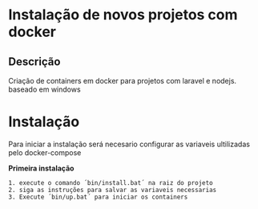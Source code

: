 # Instalação de novos projetos com docker
## Descrição
Criação de containers em docker para projetos com laravel e nodejs. baseado em windows


# Instalação 

Para iniciar a instalação será necesario configurar as variaveis ultilizadas pelo docker-compose

**Primeira instalação** 

    1. execute o comando ´bin/install.bat´ na raiz do projeto
    2. siga as instruções para salvar as variaveis necessarias
    3. Execute ´bin/up.bat´ para iniciar os containers
